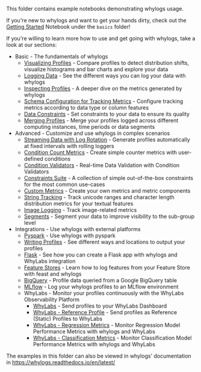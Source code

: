 This folder contains example notebooks demonstrating whylogs usage.

If you're new to whylogs and want to get your hands dirty, check out the [Getting Started](https://nbviewer.org/github/whylabs/whylogs/blob/mainline/python/examples/basic/Getting_Started.ipynb) Notebook under the `basics` folder!

If you're willing to learn more how to use and get going with whylogs, take a look at our sections:

- Basic - The fundamentals of whylogs
  - [Visualizing Profiles](https://nbviewer.org/github/whylabs/whylogs/blob/mainline/python/examples/basic/Notebook_Profile_Visualizer.ipynb) - Compare profiles to detect distribution shifts, visualize histograms and bar charts and explore your data
  - [Logging Data](https://nbviewer.org/github/whylabs/whylogs/blob/mainline/python/examples/basic/Logging_Different_Data.ipynb) - See the different ways you can log your data with whylogs
  - [Inspecting Profiles](https://nbviewer.org/github/whylabs/whylogs/blob/mainline/python/examples/basic/Inspecting_Profiles.ipynb) - A deeper dive on the metrics generated by whylogs
  - [Schema Configuration for Tracking Metrics](https://nbviewer.org/github/whylabs/whylogs/blob/mainline/python/examples/basic/Schema_Configuration.ipynb) - Configure tracking metrics according to data type or column features
  - [Data Constraints](https://nbviewer.org/github/whylabs/whylogs/blob/mainline/python/examples/basic/Metric_Constraints.ipynb) - Set constraints to your data to ensure its quality
  - [Merging Profiles](https://nbviewer.org/github/whylabs/whylogs/blob/mainline/python/examples/basic/Merging_Profiles.ipynb) - Merge your profiles logged across different computing instances, time periods or data segments
- Advanced - Customize and use whylogs in complex scenarios
  - [Streaming Data with Log Rotation](https://nbviewer.org/github/whylabs/whylogs/blob/mainline/python/examples/advanced/Log_Rotation_for_Streaming_Data/Streaming_Data_with_Log_Rotation.ipynb) - Generate profiles automatically at fixed intervals with rolling loggers
  - [Condition Count Metrics](https://nbviewer.org/github/whylabs/whylogs/blob/mainline/python/examples/advanced/Condition_Count_Metrics.ipynb) - Create simple counter metrics with user-defined conditions
  - [Condition Validators](https://nbviewer.org/github/whylabs/whylogs/blob/mainline/python/examples/advanced/Condition_Validators.ipynb) - Real-time Data Validation with Condition Validators
  - [Constraints Suite](https://nbviewer.org/github/whylabs/whylogs/blob/mainline/python/examples/advanced/Constraints_Suite.ipynb) - A collection of simple out-of-the-box constraints for the most common use-cases
  - [Custom Metrics](https://nbviewer.org/github/whylabs/whylogs/blob/mainline/python/examples/advanced/Custom_Metrics.ipynb) - Create your own metrics and metric components
  - [String Tracking](https://nbviewer.org/github/whylabs/whylogs/blob/mainline/python/examples/advanced/String_Tracking.ipynb) - Track unicode ranges and character length distribution metrics for your textual features
  - [Image Logging](https://nbviewer.org/github/whylabs/whylogs/blob/mainline/python/examples/advanced/Image_Logging.ipynb) - Track image-related metrics
  - [Segments](https://nbviewer.org/github/whylabs/whylogs/blob/mainline/python/examples/advanced/Segments.ipynb) - Segment your data to improve visibility to the sub-group level
- Integrations - Use whylogs with external platforms
  - [Pyspark](https://nbviewer.org/github/whylabs/whylogs/blob/mainline/python/examples/integrations/Pyspark_Profiling.ipynb) - Use whylogs with pyspark
  - [Writing Profiles](https://nbviewer.org/github/whylabs/whylogs/blob/mainline/python/examples/integrations/writers/Writing_Profiles.ipynb) - See different ways and locations to output your profiles
  - [Flask](https://nbviewer.org/github/whylabs/whylogs/blob/mainline/python/examples/integrations/flask_streaming/flask_with_whylogs.ipynb) - See how you can create a Flask app with whylogs and WhyLabs integration
  - [Feature Stores](https://nbviewer.org/github/whylabs/whylogs/blob/mainline/python/examples/integrations/Feature_Stores_and_whylogs.ipynb) - Learn how to log features from your Feature Store with feast and whylogs
  - [BigQuery](https://nbviewer.org/github/whylabs/whylogs/blob/mainline/python/examples/integrations/BigQuery_Example.ipynb) - Profile data queried from a Google BigQuery table
  - [MLflow](https://nbviewer.org/github/whylabs/whylogs/blob/mainline/python/examples/integrations/Mlflow_Logging.ipynb) - Log your whylogs profiles to an MLflow environment
  - WhyLabs - Monitor your profiles continuously with the WhyLabs Observability Platform
    - [WhyLabs](https://nbviewer.org/github/whylabs/whylogs/blob/mainline/python/examples/integrations/writers/Writing_to_WhyLabs.ipynb) - Send profiles to your WhyLabs Dashboard
    - [WhyLabs - Reference Profile](https://nbviewer.org/github/whylabs/whylogs/blob/mainline/python/examples/integrations/writers/Writing_Reference_Profiles_to_WhyLabs.ipynb) - Send profiles as Reference (Static) Profiles to WhyLabs
    - [WhyLabs - Regression Metrics](https://nbviewer.org/github/whylabs/whylogs/blob/mainline/python/examples/integrations/writers/Writing_Regression_Performance_Metrics_to_WhyLabs.ipynb) - Monitor Regression Model Performance Metrics with whylogs and WhyLabs
    - [WhyLabs - Classification Metrics](https://nbviewer.org/github/whylabs/whylogs/blob/mainline/python/examples/integrations/writers/Writing_Classification_Performance_Metrics_to_WhyLabs.ipynb) - Monitor Classification Model Performance Metrics with whylogs and WhyLabs

The examples in this folder can also be viewed in whylogs' documentation in https://whylogs.readthedocs.io/en/latest/
